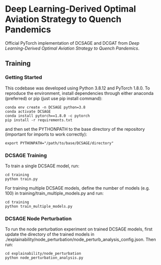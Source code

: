 # Deep Learning-Derived Optimal Aviation Strategy to Quench Pandemics
Official PyTorch implementation of DCSAGE and DCGAT from *Deep Learning-Derived Optimal Aviation Strategy to Quench Pandemics*.

<!-- Insert Link in brackets here, e.g.: [blogpost] [arXiv] [Yannic Kilcher's video] -->

<!-- Insert figure link -->

## Training
### Getting Started
This codebase was developed using Python 3.8.12 and PyTorch 1.8.0. To reproduce the environment, install dependencies through either anaconda (preferred) or pip (just use pip install command):

```
conda env create -n DCSAGE python=3.8
conda activate DCSAGE
conda install pytorch==1.8.0 -c pytorch
pip install -r requirements.txt
```

and then set the PYTHONPATH to the base directory of the repository (important for imports to work correctly):
```
export PYTHONPATH="/path/to/base/DCSAGE/directory" 
```


### DCSAGE Training
To train a single DCSAGE model, run:

```
cd training
python train.py
```

For training multiple DCSAGE models, define the number of models (e.g. 100) in training/train_multiple_models.py and run:

```
cd training
python train_multiple_models.py
```


### DCSAGE Node Perturbation
To run the node perturbation experiment on trained DCSAGE models, first update the directory of the trained models in ./explainability/node_perturbation/node_perturb_analysis_config.json. Then run:

```
cd explainability/node_perturbation
python node_perturbation_analysis.py
```


